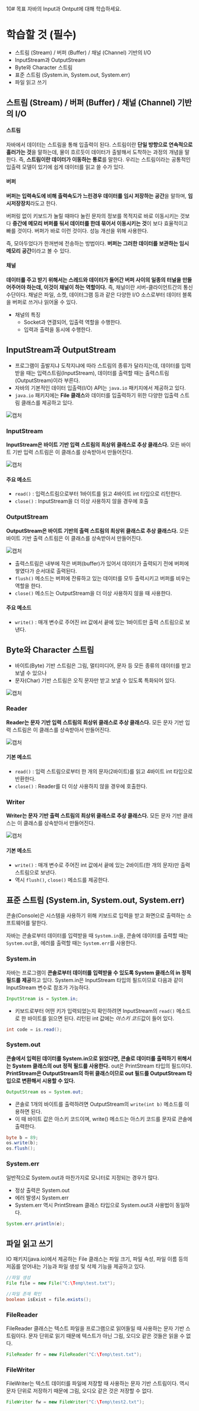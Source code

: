 10# 목표
자바의 Input과 Ontput에 대해 학습하세요.

# 학습할 것 (필수)

- 스트림 (Stream) / 버퍼 (Buffer) / 채널 (Channel) 기반의 I/O
- InputStream과 OutputStream
- Byte와 Character 스트림
- 표준 스트림 (System.in, System.out, System.err)
- 파일 읽고 쓰기

## 스트림 (Stream) / 버퍼 (Buffer) / 채널 (Channel) 기반의 I/O

#### 스트림
자바에서 데이터는 스트림을 통해 입출력이 된다.
스트림이란 **단일 방향으로 연속적으로 흘러가는 것**을 말하는데, 물이 흐르듯이 데이터가 출발해서 도착하는 과정의 개념을 말한다.
즉, **스트림이란 데이터가 이동하는 통로**를 말한다.
우리는 스트림이라는 공통적인 입출력 모델이 있기에 쉽게 데이터를 읽고 쓸 수가 있다.

#### 버퍼
**버퍼는 입력속도에 비해 출력속도가 느린경우 데이터를 임시 저장하는 공간**을 말하며, **임시저장장치**라도고 한다.

버퍼링 없이 키보드가 눌릴 때마다 눌린 문자의 정보를 목적지로 바로 이동시키는 것보다 **중간에 메모리 버퍼를 둬서 데이터를 한데 묶어서 이동시키는 것**이 보다 효율적이고 빠를 것이다.
버퍼가 바로 이런 것이다. 성능 개선을 위해 사용한다.

즉, 모아두었다가 한꺼번에 전송하는 방법이다. **버퍼는 그러한 데이터를 보관하는 임시 메모리 공간**이라고 볼 수 있다.

#### 채널
**데이터를 주고 받기 위해서는 스레드와 데이터가 들어간 버퍼 사이의 일종의 터널을 만들어주어야 하는데, 이것이 채널이 하는 역할이다.**
즉, 채널이란 서버-클라이언트간의 통신수단이다.
채널은 파일, 소켓, 데이터그램 등과 같은 다양한 I/O 소스로부터 데이터 블록을 버퍼로 쓰거나 읽어올 수 있다.

- 채널의 특징
	- Socket과 연결되어, 입출력 역할을 수행한다.
	- 입력과 출력을 동시에 수행한다.

## InputStream과 OutputStream

- 프로그램이 출발지냐 도착지냐에 따라 스트림의 종류가 달라지는데, 데이터를 입력받을 때는 입력스트림(InputStream), 데이터를 출력할 때는 출력스트림(OutputStream)이라 부른다.
- 자바의 기본적인 데이터 입출력(I/O) API는 `java.io` 패키지에서 제공하고 있다.
- `java.io` 패키지에는 **File 클래스**와 데이터를 입출력하기 위한 다양한 입출력 스트림 클래스를 제공하고 있다.

![캡처](https://user-images.githubusercontent.com/55525868/109174060-d626db00-77c7-11eb-8c3d-cef0c321bfab.PNG)

### InputStream
**InputStream은 바이트 기반 입력 스트림의 최상위 클래스로 추상 클래스다.**
모든 바이트 기반 입력 스트림은 이 클래스를 상속받아서 만들어진다.

![캡처](https://user-images.githubusercontent.com/55525868/109175667-60bc0a00-77c9-11eb-8753-c58c7b358813.PNG)

#### 주요 메소드

- `read()` : 입력스트림으로부터 1바이트를 읽고 4바이트 int 타입으로 리턴한다.
- `close()` : InputStream을 더 이상 사용하지 않을 경우에 호출

### OutputStream
**OutputStream은 바이트 기반의 출력 스트림의 최상위 클래스로 추상 클래스다.**
모든 바이트 기반 출력 스트림은 이 클래스를 상속받아서 만들어진다.

![캡처](https://user-images.githubusercontent.com/55525868/109176726-71b94b00-77ca-11eb-857a-1a1571ca4308.PNG)

- 출력스트림은 내부에 작은 버퍼(buffer)가 있어서 데이터가 출력되기 전에 버퍼에 쌓였다가 순서대로 출력된다.
- `flush()` 메소드는 버퍼에 잔류하고 있는 데이터를 모두 출력시키고 버퍼를 비우는 역할을 한다.
- `close()` 메소드는 OutputStream을 더 이상 사용하지 않을 때 사용한다.

#### 주요 메소드

- `write()` : 매개 변수로 주어진 int 값에서 끝에 있는 1바이트만 출력 스트림으로 보낸다.

## Byte와 Character 스트림

- 바이트(Byte) 기반 스트림은 그림, 멀티미디어, 문자 등 모든 종류의 데이터를 받고 보낼 수 있으나
- 문자(Char) 기반 스트림은 오직 문자만 받고 보낼 수 있도록 특화되어 있다.

![캡처](https://user-images.githubusercontent.com/55525868/109175116-d1aef200-77c8-11eb-9340-b27877b79cea.PNG)

### Reader
**Reader는 문자 기반 입력 스트림의 최상위 클래스로 추상 클래스다.**
모든 문자 기반 입력 스트림은 이 클래스를 상속받아서 만들어진다.

![캡처](https://user-images.githubusercontent.com/55525868/109177560-484cef00-77cb-11eb-9328-e222c83a57cd.PNG)

#### 기본 메소드

- `read()` : 입력 스트림으로부터 한 개의 문자(2바이트)를 읽고 4바이트 int 타입으로 반환한다.
- `close()` : Reader를 더 이상 사용하지 않을 경우에 호출한다.

### Writer
**Writer는 문자 기반 출력 스트림의 최상위 클래스로 추상 클래스다.**
모든 문자 기반 클래스는 이 클래스를 상속받아서 만들어진다.

![캡처](https://user-images.githubusercontent.com/55525868/109178010-c01b1980-77cb-11eb-90dc-f4125a4f4bb2.PNG)

#### 기본 메소드

- `write()` : 매개 변수로 주어진 int 값에서 끝에 있는 2바이트(한 개의 문자)만 출력 스트림으로 보낸다.
- 역시 `flush()`, `close()` 메소드를 제공한다.

## 표준 스트림 (System.in, System.out, System.err)
콘솔(Console)은 시스템을 사용하기 위해 키보드로 입력을 받고 화면으로 출력하는 소프트웨어를 말한다.

자바는 콘솔로부터 데이터를 입력받을 때 `System.in`을, 콘솔에 데이터를 출력할 때는 `System.out`을, 에러를 출력할 때는 `System.err`를 사용한다.

### System.in
자바는 프로그램이 **콘솔로부터 데이터를 입력받을 수 있도록 System 클래스의 in 정적 필드를 제공**하고 있다. System.in은 InputStream 타입의 필드이므로 다음과 같이 InputStream 변수로 참조가 가능하다.

```java
InputStream is = System.in;
```

- 키보드로부터 어떤 키가 입력되었는지 확인하려면 InputStream의 `read()` 메소드로 한 바이트를 읽으면 된다. 리턴된 int 값에는 *아스키 코드*값이 들어 있다.

```java
int code = is.read();
```

### System.out
**콘솔에서 입력된 데이터를 System.in으로 읽었다면, 콘솔로 데이터를 출력하기 위해서는 System 클래스의 out 정적 필드를 사용한다.** out은 PrintStream 타입의 필드이다.
**PrintStream은 OutputStream의 하위 클래스이므로 out 필드를 OutputStream 타입으로 변환해서 시용할 수 있다.**

```java
OutputStream os = System.out;
```

- 콘솔로 1개의 바이트를 출력하려면 OutputStream의 `write(int b)` 메소드를 이용하면 된다.
- 이 때 바이트 값은 아스키 코드이며, write() 메소드는 아스키 코드를 문자로 콘솔에 출력한다.

```java
byte b = 89;
os.write(b);
os.flush();
```

### System.err
일반적으로 System.out과 마찬가지로 모니터로 지정되는 경우가 많다.

- 정상 출력은 System.out
- 에러 발생시 System.err
- System.err 역시 PrintStream 클래스 타입으로 System.out과 사용법이 동일하다.

```java
System.err.println(e);
```

## 파일 읽고 쓰기
IO 패키지(java.io)에서 제공하는 File 클래스는 파일 크기, 파일 속성, 파일 이름 등의 저옵를 얻어내는 기능과 파일 생성 및 삭제 기능을 제공하고 있다.

```java
//파일 생성
File file = new File("C:\Temp\test.txt");

//파일 존재 확인
boolean isExist = file.exists();
```

### FileReader
FileReader 클래스는 텍스트 파일을 프로그램으로 읽어들일 때 사용하는 문자 기반 스트림이다.
문자 단위로 읽기 때문에 텍스트가 아닌 그림, 오디오 같은 것들은 읽을 수 없다.

```java
FileReader fr = new FileReader("C:\Temp\test.txt");
```

### FileWriter
FileWriter는 텍스트 데이터를 파일에 저장할 때 사용하는 문자 기반 스트림이다. 역시 문자 단위로 저장하기 때문에 그림, 오디오 같은 것은 저장할 수 없다.

```java
FileWriter fw = new FileWriter("C:\Temp\test2.txt");
```
